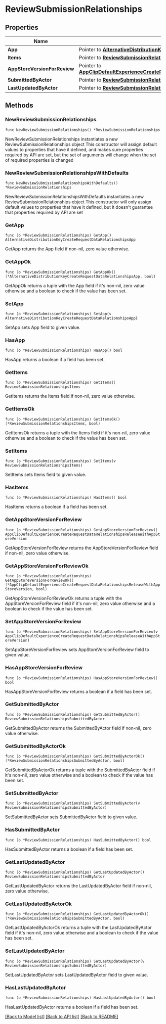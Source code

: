 # ReviewSubmissionRelationships

## Properties

Name | Type | Description | Notes
------------ | ------------- | ------------- | -------------
**App** | Pointer to [**AlternativeDistributionKeyCreateRequestDataRelationshipsApp**](AlternativeDistributionKeyCreateRequestDataRelationshipsApp.md) |  | [optional] 
**Items** | Pointer to [**ReviewSubmissionRelationshipsItems**](ReviewSubmissionRelationshipsItems.md) |  | [optional] 
**AppStoreVersionForReview** | Pointer to [**AppClipDefaultExperienceCreateRequestDataRelationshipsReleaseWithAppStoreVersion**](AppClipDefaultExperienceCreateRequestDataRelationshipsReleaseWithAppStoreVersion.md) |  | [optional] 
**SubmittedByActor** | Pointer to [**ReviewSubmissionRelationshipsSubmittedByActor**](ReviewSubmissionRelationshipsSubmittedByActor.md) |  | [optional] 
**LastUpdatedByActor** | Pointer to [**ReviewSubmissionRelationshipsSubmittedByActor**](ReviewSubmissionRelationshipsSubmittedByActor.md) |  | [optional] 

## Methods

### NewReviewSubmissionRelationships

`func NewReviewSubmissionRelationships() *ReviewSubmissionRelationships`

NewReviewSubmissionRelationships instantiates a new ReviewSubmissionRelationships object
This constructor will assign default values to properties that have it defined,
and makes sure properties required by API are set, but the set of arguments
will change when the set of required properties is changed

### NewReviewSubmissionRelationshipsWithDefaults

`func NewReviewSubmissionRelationshipsWithDefaults() *ReviewSubmissionRelationships`

NewReviewSubmissionRelationshipsWithDefaults instantiates a new ReviewSubmissionRelationships object
This constructor will only assign default values to properties that have it defined,
but it doesn't guarantee that properties required by API are set

### GetApp

`func (o *ReviewSubmissionRelationships) GetApp() AlternativeDistributionKeyCreateRequestDataRelationshipsApp`

GetApp returns the App field if non-nil, zero value otherwise.

### GetAppOk

`func (o *ReviewSubmissionRelationships) GetAppOk() (*AlternativeDistributionKeyCreateRequestDataRelationshipsApp, bool)`

GetAppOk returns a tuple with the App field if it's non-nil, zero value otherwise
and a boolean to check if the value has been set.

### SetApp

`func (o *ReviewSubmissionRelationships) SetApp(v AlternativeDistributionKeyCreateRequestDataRelationshipsApp)`

SetApp sets App field to given value.

### HasApp

`func (o *ReviewSubmissionRelationships) HasApp() bool`

HasApp returns a boolean if a field has been set.

### GetItems

`func (o *ReviewSubmissionRelationships) GetItems() ReviewSubmissionRelationshipsItems`

GetItems returns the Items field if non-nil, zero value otherwise.

### GetItemsOk

`func (o *ReviewSubmissionRelationships) GetItemsOk() (*ReviewSubmissionRelationshipsItems, bool)`

GetItemsOk returns a tuple with the Items field if it's non-nil, zero value otherwise
and a boolean to check if the value has been set.

### SetItems

`func (o *ReviewSubmissionRelationships) SetItems(v ReviewSubmissionRelationshipsItems)`

SetItems sets Items field to given value.

### HasItems

`func (o *ReviewSubmissionRelationships) HasItems() bool`

HasItems returns a boolean if a field has been set.

### GetAppStoreVersionForReview

`func (o *ReviewSubmissionRelationships) GetAppStoreVersionForReview() AppClipDefaultExperienceCreateRequestDataRelationshipsReleaseWithAppStoreVersion`

GetAppStoreVersionForReview returns the AppStoreVersionForReview field if non-nil, zero value otherwise.

### GetAppStoreVersionForReviewOk

`func (o *ReviewSubmissionRelationships) GetAppStoreVersionForReviewOk() (*AppClipDefaultExperienceCreateRequestDataRelationshipsReleaseWithAppStoreVersion, bool)`

GetAppStoreVersionForReviewOk returns a tuple with the AppStoreVersionForReview field if it's non-nil, zero value otherwise
and a boolean to check if the value has been set.

### SetAppStoreVersionForReview

`func (o *ReviewSubmissionRelationships) SetAppStoreVersionForReview(v AppClipDefaultExperienceCreateRequestDataRelationshipsReleaseWithAppStoreVersion)`

SetAppStoreVersionForReview sets AppStoreVersionForReview field to given value.

### HasAppStoreVersionForReview

`func (o *ReviewSubmissionRelationships) HasAppStoreVersionForReview() bool`

HasAppStoreVersionForReview returns a boolean if a field has been set.

### GetSubmittedByActor

`func (o *ReviewSubmissionRelationships) GetSubmittedByActor() ReviewSubmissionRelationshipsSubmittedByActor`

GetSubmittedByActor returns the SubmittedByActor field if non-nil, zero value otherwise.

### GetSubmittedByActorOk

`func (o *ReviewSubmissionRelationships) GetSubmittedByActorOk() (*ReviewSubmissionRelationshipsSubmittedByActor, bool)`

GetSubmittedByActorOk returns a tuple with the SubmittedByActor field if it's non-nil, zero value otherwise
and a boolean to check if the value has been set.

### SetSubmittedByActor

`func (o *ReviewSubmissionRelationships) SetSubmittedByActor(v ReviewSubmissionRelationshipsSubmittedByActor)`

SetSubmittedByActor sets SubmittedByActor field to given value.

### HasSubmittedByActor

`func (o *ReviewSubmissionRelationships) HasSubmittedByActor() bool`

HasSubmittedByActor returns a boolean if a field has been set.

### GetLastUpdatedByActor

`func (o *ReviewSubmissionRelationships) GetLastUpdatedByActor() ReviewSubmissionRelationshipsSubmittedByActor`

GetLastUpdatedByActor returns the LastUpdatedByActor field if non-nil, zero value otherwise.

### GetLastUpdatedByActorOk

`func (o *ReviewSubmissionRelationships) GetLastUpdatedByActorOk() (*ReviewSubmissionRelationshipsSubmittedByActor, bool)`

GetLastUpdatedByActorOk returns a tuple with the LastUpdatedByActor field if it's non-nil, zero value otherwise
and a boolean to check if the value has been set.

### SetLastUpdatedByActor

`func (o *ReviewSubmissionRelationships) SetLastUpdatedByActor(v ReviewSubmissionRelationshipsSubmittedByActor)`

SetLastUpdatedByActor sets LastUpdatedByActor field to given value.

### HasLastUpdatedByActor

`func (o *ReviewSubmissionRelationships) HasLastUpdatedByActor() bool`

HasLastUpdatedByActor returns a boolean if a field has been set.


[[Back to Model list]](../README.md#documentation-for-models) [[Back to API list]](../README.md#documentation-for-api-endpoints) [[Back to README]](../README.md)


